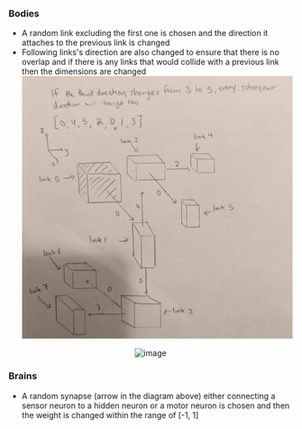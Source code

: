 ### Bodies
- A random link excluding the first one is chosen and the direction it attaches to the previous link is changed
- Following links's direction are also changed to ensure that there is no overlap and if there is any links that would collide with a previous link then the dimensions are changed
![alt text](https://github.com/itsgohtime/mybots/blob/Asn-8/mutated_body.jpg)

<center>
<img width="810" alt="image" src="https://user-images.githubusercontent.com/61445107/224773841-ca274292-445b-4958-a5b2-a98e55cc56c8.png">
</center>

### Brains
- A random synapse (arrow in the diagram above) either connecting a sensor neuron to a hidden neuron or a motor neuron is chosen and then the weight is changed within the range of [-1, 1]
